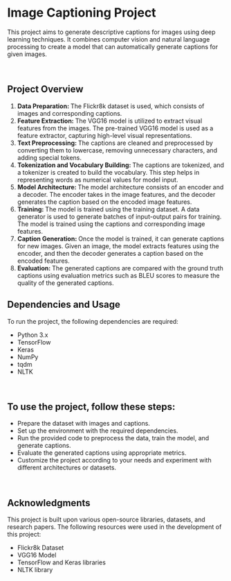 <h1>Image Captioning Project</h1>
<p>This project aims to generate descriptive captions for images using deep learning techniques. It combines computer vision and natural language processing to create a model that can automatically generate captions for given images.</p>
<br>
<h2>Project Overview</h2>
<ol>
    <li><b>Data Preparation: </b>The Flickr8k dataset is used, which consists of images and corresponding captions.</li>
    <li><b>Feature Extraction: </b>The VGG16 model is utilized to extract visual features from the images. The pre-trained VGG16 model is used as a feature extractor, capturing high-level visual representations.</li>
    <li><b>Text Preprocessing: </b>The captions are cleaned and preprocessed by converting them to lowercase, removing unnecessary characters, and adding special tokens.</li>
    <li><b>Tokenization and Vocabulary Building: </b>The captions are tokenized, and a tokenizer is created to build the vocabulary. This step helps in representing words as numerical values for model input.</li>
    <li><b>Model Architecture: </b> The model architecture consists of an encoder and a decoder. The encoder takes in the image features, and the decoder generates the caption based on the encoded image features.</li>
    <li><b>Training: </b> The model is trained using the training dataset. A data generator is used to generate batches of input-output pairs for training. The model is trained using the captions and corresponding image features.</li>
    <li><b>Caption Generation: </b> Once the model is trained, it can generate captions for new images. Given an image, the model extracts features using the encoder, and then the decoder generates a caption based on the encoded features.</li>
    <li><b>Evaluation: </b>The generated captions are compared with the ground truth captions using evaluation metrics such as BLEU scores to measure the quality of the generated captions.</li>
</ol>
<h2>Dependencies and Usage</h2>
<p>To run the project, the following dependencies are required:</p>
<ul>
    <li>Python 3.x</li>
    <li>TensorFlow</li>
    <li>Keras</li>
    <li>NumPy</li>
    <li>tqdm</li>
    <li>NLTK</li>
</ul>

<br>
<h2>To use the project, follow these steps:</h2>
<ul>
    <li>Prepare the dataset with images and captions.</li>
    <li>Set up the environment with the required dependencies.</li>
    <li>Run the provided code to preprocess the data, train the model, and generate captions.</li>
    <li>Evaluate the generated captions using appropriate metrics.</li>
    <li>Customize the project according to your needs and experiment with different architectures or datasets.</li>
    
</ul>

<br>
<h2>Acknowledgments</h2>
<p>This project is built upon various open-source libraries, datasets, and research papers. The following resources were used in the development of this project:</p>
<ul>
    <li>Flickr8k Dataset</li>
    <li>VGG16 Model</li>
    <li>TensorFlow and Keras libraries</li>
    <li>NLTK library</li>
</ul>
